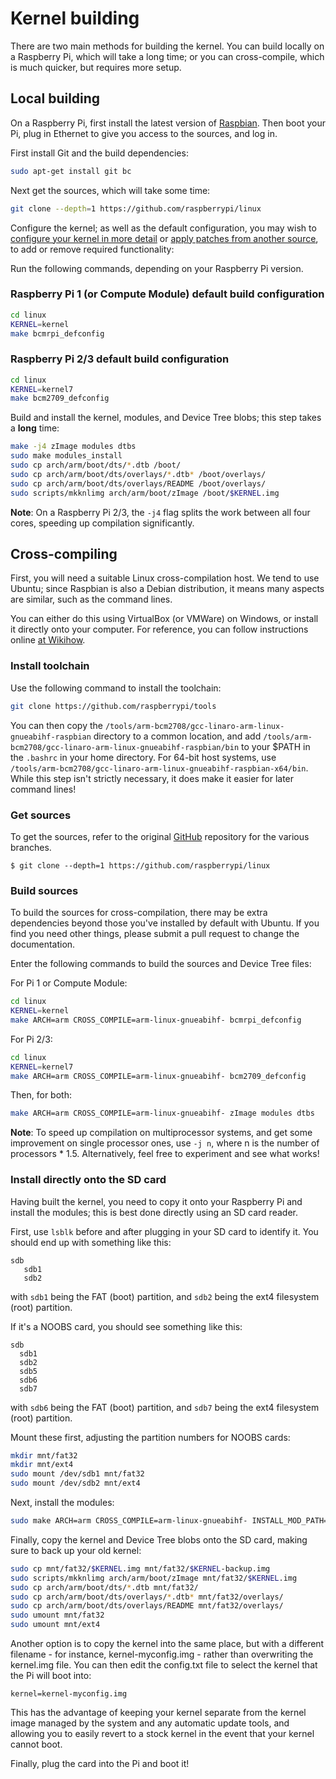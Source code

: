 # Kernel building

There are two main methods for building the kernel. You can build locally on a Raspberry Pi, which will take a long time; or you can cross-compile, which is much quicker, but requires more setup.

## Local building

On a Raspberry Pi, first install the latest version of [Raspbian](https://www.raspberrypi.org/downloads/). Then boot your Pi, plug in Ethernet to give you access to the sources, and log in.

First install Git and the build dependencies:

```bash
sudo apt-get install git bc
```

Next get the sources, which will take some time:

```bash
git clone --depth=1 https://github.com/raspberrypi/linux
```

Configure the kernel; as well as the default configuration, you may wish to [configure your kernel in more detail](configuring.md) or [apply patches from another source](patching.md), to add or remove required functionality:

Run the following commands, depending on your Raspberry Pi version.

### Raspberry Pi 1 (or Compute Module) default build configuration

```bash
cd linux
KERNEL=kernel
make bcmrpi_defconfig
```

### Raspberry Pi 2/3 default build configuration

```bash
cd linux
KERNEL=kernel7
make bcm2709_defconfig
```

Build and install the kernel, modules, and Device Tree blobs; this step takes a **long** time:

```bash
make -j4 zImage modules dtbs
sudo make modules_install
sudo cp arch/arm/boot/dts/*.dtb /boot/
sudo cp arch/arm/boot/dts/overlays/*.dtb* /boot/overlays/
sudo cp arch/arm/boot/dts/overlays/README /boot/overlays/
sudo scripts/mkknlimg arch/arm/boot/zImage /boot/$KERNEL.img
```

**Note**: On a Raspberry Pi 2/3, the `-j4` flag splits the work between all four cores, speeding up compilation significantly.

## Cross-compiling

First, you will need a suitable Linux cross-compilation host. We tend to use Ubuntu; since Raspbian is 
also a Debian distribution, it means many aspects are similar, such as the command lines.

You can either do this using VirtualBox (or VMWare) on Windows, or install it directly onto your computer. For reference, you can follow instructions online [at Wikihow](http://www.wikihow.com/Install-Ubuntu-on-VirtualBox).

### Install toolchain

Use the following command to install the toolchain:

```bash
git clone https://github.com/raspberrypi/tools
```

You can then copy the `/tools/arm-bcm2708/gcc-linaro-arm-linux-gnueabihf-raspbian` directory to a common location, and add `/tools/arm-bcm2708/gcc-linaro-arm-linux-gnueabihf-raspbian/bin` to your $PATH in the `.bashrc` in your home directory. For 64-bit host systems, use `/tools/arm-bcm2708/gcc-linaro-arm-linux-gnueabihf-raspbian-x64/bin`. While this step isn't strictly necessary, it does make it easier for later command lines!

### Get sources

To get the sources, refer to the original [GitHub](https://github.com/raspberrypi/linux) repository for the various branches.

```
$ git clone --depth=1 https://github.com/raspberrypi/linux
```

### Build sources

To build the sources for cross-compilation, there may be extra dependencies beyond those you've installed by default with Ubuntu. If you find you need other things, please submit a pull request to change the documentation.

Enter the following commands to build the sources and Device Tree files:

For Pi 1 or Compute Module:

```bash
cd linux
KERNEL=kernel
make ARCH=arm CROSS_COMPILE=arm-linux-gnueabihf- bcmrpi_defconfig
```

For Pi 2/3:

```bash
cd linux
KERNEL=kernel7
make ARCH=arm CROSS_COMPILE=arm-linux-gnueabihf- bcm2709_defconfig
```

Then, for both:

```bash
make ARCH=arm CROSS_COMPILE=arm-linux-gnueabihf- zImage modules dtbs
```

**Note**: To speed up compilation on multiprocessor systems, and get some improvement on single processor ones, use `-j n`, where n is the number of processors * 1.5. Alternatively, feel free to experiment and see what works!

### Install directly onto the SD card

Having built the kernel, you need to copy it onto your Raspberry Pi and install the modules; this is best done directly using an SD card reader.

First, use `lsblk` before and after plugging in your SD card to identify it. You should end up with something like this:

```
sdb
   sdb1
   sdb2
```

with `sdb1` being the FAT (boot) partition, and `sdb2` being the ext4 filesystem (root) partition.

If it's a NOOBS card, you should see something like this:

```
sdb
  sdb1
  sdb2
  sdb5
  sdb6
  sdb7
```

with `sdb6` being the FAT (boot) partition, and `sdb7` being the ext4 filesystem (root) partition.

Mount these first, adjusting the partition numbers for NOOBS cards:

```bash
mkdir mnt/fat32
mkdir mnt/ext4
sudo mount /dev/sdb1 mnt/fat32
sudo mount /dev/sdb2 mnt/ext4
```

Next, install the modules:

```bash
sudo make ARCH=arm CROSS_COMPILE=arm-linux-gnueabihf- INSTALL_MOD_PATH=mnt/ext4 modules_install
```

Finally, copy the kernel and Device Tree blobs onto the SD card, making sure to back up your old kernel:

```bash
sudo cp mnt/fat32/$KERNEL.img mnt/fat32/$KERNEL-backup.img
sudo scripts/mkknlimg arch/arm/boot/zImage mnt/fat32/$KERNEL.img
sudo cp arch/arm/boot/dts/*.dtb mnt/fat32/
sudo cp arch/arm/boot/dts/overlays/*.dtb* mnt/fat32/overlays/
sudo cp arch/arm/boot/dts/overlays/README mnt/fat32/overlays/
sudo umount mnt/fat32
sudo umount mnt/ext4
```

Another option is to copy the kernel into the same place, but with a different filename - for instance, kernel-myconfig.img - rather than overwriting the kernel.img file. You can then edit the config.txt file to select the kernel that the Pi will boot into:

```
kernel=kernel-myconfig.img
```

This has the advantage of keeping your kernel separate from the kernel image managed by the system and any automatic update tools, and allowing you to easily revert to a stock kernel in the event that your kernel cannot boot.

Finally, plug the card into the Pi and boot it!
